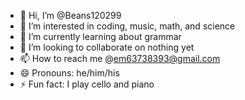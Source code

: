 - 👋 Hi, I’m @Beans120299
- 👀 I’m interested in coding, music, math, and science
- 🌱 I’m currently learning about grammar
- 💞️ I’m looking to collaborate on nothing yet
- 📫 How to reach me @em63738393@gmail.com
- 😄 Pronouns: he/him/his
- ⚡ Fun fact: I play cello and piano

<!---
Beans120299/Beans120299 is a ✨ special ✨ repository because its `README.md` (this file) appears on your GitHub profile.
You can click the Preview link to take a look at your changes.
--->
